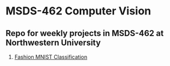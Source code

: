 # MSDS-462 Computer Vision
## Repo for weekly projects in MSDS-462 at Northwestern University
1. [Fashion MNIST Classification](fashion_mnist.ipynb)
